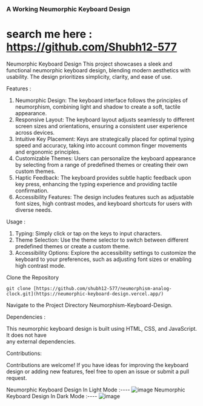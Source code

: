 ### A Working Neumorphic Keyboard Design
# search me here : https://github.com/Shubh12-577
Neumorphic Keyboard Design
  This project showcases a sleek and functional neumorphic keyboard design, blending modern aesthetics with usability. The design prioritizes simplicity, clarity, and ease of use.

Features :
 1. Neumorphic Design: The keyboard interface follows the principles of neumorphism, combining light and shadow to create a soft, tactile appearance.
 2. Responsive Layout: The keyboard layout adjusts seamlessly to different screen sizes and orientations, ensuring a consistent user experience across devices.
 3. Intuitive Key Placement: Keys are strategically placed for optimal typing speed and accuracy, taking into account common finger movements and ergonomic principles.
 4. Customizable Themes: Users can personalize the keyboard appearance by selecting from a range of predefined themes or creating their own custom themes.
5. Haptic Feedback: The keyboard provides subtle haptic feedback upon key press, enhancing the typing experience and providing tactile confirmation.
6. Accessibility Features: The design includes features such as adjustable font sizes, high contrast modes, and keyboard shortcuts for users with diverse needs.

Usage :
 1. Typing: Simply click or tap on the keys to input characters.
 2. Theme Selection: Use the theme selector to switch between different predefined themes or create a custom theme.
3. Accessibility Options: Explore the accessibility settings to customize the keyboard to your preferences, such as adjusting font sizes or enabling high contrast mode.

Clone the Repository

    git clone [https://github.com/shubh12-577/neumorphism-analog-clock.git](https://neumorphic-keyboard-design.vercel.app/)
Navigate to the Project Directory
    Neumorphism-Keyboard-Design.

Dependencies :

  This neumorphic keyboard design is built using HTML, CSS, and JavaScript. It does not have   
  any external dependencies.

Contributions: 

  Contributions are welcome! If you have ideas for improving the keyboard design or adding new 
  features, feel free to open an issue or submit a pull request.
  
 Neumorphic Keyboard Design In Light Mode :----
![image](https://github.com/Shubh12-577/Neumorphic-Keyboard-Design/assets/86088965/56af611a-9f12-4e1f-aa0a-467f995a479d)
 Neumorphic Keyboard Design In Dark Mode :----
![image](https://github.com/Shubh12-577/Neumorphic-Keyboard-Design/assets/86088965/f7374b08-cdca-4465-8350-234d52451c78)
